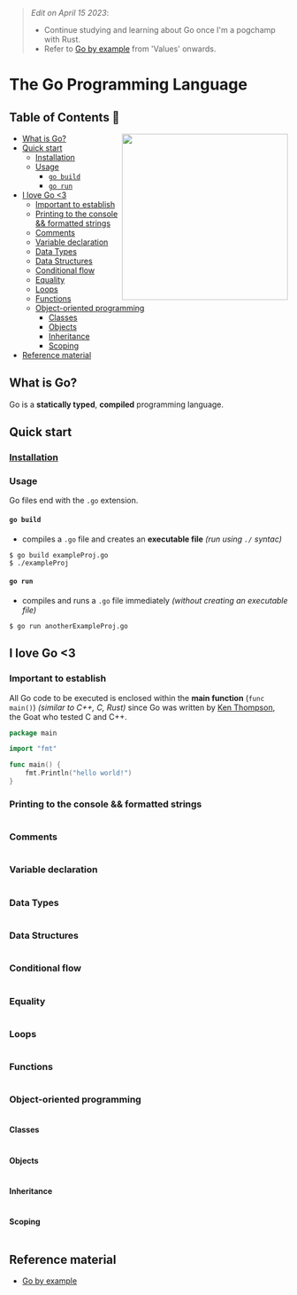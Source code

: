 > *Edit on April 15 2023*: 
>
> * Continue studying and learning about Go once I'm a pogchamp with Rust.
> * Refer to [Go by example](https://gobyexample.com/hello-world) from 'Values' onwards.

# The Go Programming Language

## Table of Contents 📖

<img src="https://www.sketchappsources.com/resources/source-image/gophers-pack-marialetta.png" height="300" align="right"/>

<!-- vim-markdown-toc GFM -->

* [What is Go?](#what-is-go)
* [Quick start](#quick-start)
    * [Installation](#installation)
    * [Usage](#usage)
        * [`go build`](#go-build)
        * [`go run`](#go-run)
* [I love Go <3](#i-love-go-3)
    * [Important to establish](#important-to-establish)
    * [Printing to the console && formatted strings](#printing-to-the-console--formatted-strings)
    * [Comments](#comments)
    * [Variable declaration](#variable-declaration)
    * [Data Types](#data-types)
    * [Data Structures](#data-structures)
    * [Conditional flow](#conditional-flow)
    * [Equality](#equality)
    * [Loops](#loops)
    * [Functions](#functions)
    * [Object-oriented programming](#object-oriented-programming)
        * [Classes](#classes)
        * [Objects](#objects)
        * [Inheritance](#inheritance)
        * [Scoping](#scoping)
* [Reference material](#reference-material)

<!-- vim-markdown-toc -->

## What is Go?

Go is a **statically typed**, **compiled** programming language.

## Quick start

### [Installation](https://go.dev/doc/install)

### Usage

Go files end with the `.go` extension.

#### `go build`
* compiles a `.go` file and creates an **executable file** *(run using `./` syntac)*

```console
$ go build exampleProj.go
$ ./exampleProj
```

#### `go run`
* compiles and runs a `.go` file immediately *(without creating an executable file)*

```console
$ go run anotherExampleProj.go
```

## I love Go <3

### Important to establish

All Go code to be executed is enclosed within the **main function** (`func main()`) *(similar to C++, C, Rust)* since Go was written by [Ken Thompson](https://encrypted-tbn0.gstatic.com/images?q=tbn:ANd9GcRjrz1f8bWO6ehJTtO6Rh7A0dmt_lTnHYU7QzuMr9YneH0FqSqwx9fYVg-wKFG21jvybPQ&usqp=CAU), the Goat who tested C and C++.

```Go
package main

import "fmt"

func main() {
    fmt.Println("hello world!")
}
```

### Printing to the console && formatted strings

```Go
```

### Comments


```Go

```

### Variable declaration


```Go

```

### Data Types


```Go

```

### Data Structures


```Go

```

### Conditional flow


```Go

```

### Equality


```Go

```

### Loops


```Go

```

### Functions


```Go

```

### Object-oriented programming


```Go

```

#### Classes


```Go

```

#### Objects


```Go

```

#### Inheritance


```Go

```

#### Scoping


```Go

```

## Reference material

* [Go by example](https://gobyexample.com/)
